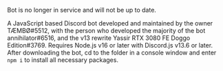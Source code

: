 Bot is no longer in service and will not be up to date. 

A JavaScript based Discord bot developed and maintained by the owner TÆMBØ#5512, with the person who developed the majority of the bot annihilator#6516, and the v13 rewrite Yassir RTX 3080 FE Doggo Edition#3769. Requires Node.js v16 or later with Discord.js v13.6 or later. After downloading the bot, cd to the folder in a console window and enter `npm i` to install all necessary packages.
